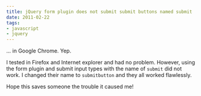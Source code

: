 ```yaml
---
title: jQuery form plugin does not submit submit buttons named submit
date: 2011-02-22
tags:
- javascript
- jquery
---
```

... in Google Chrome.  Yep.  

<!--more-->

I tested in Firefox and Internet explorer and had no problem.  However, using the form plugin and submit input types with the name of `submit` did not work.  I changed their name to `submitbutton` and they all worked flawlessly.  

Hope this saves someone the trouble it caused me!
